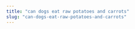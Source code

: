 ```yaml
---
title: "can dogs eat raw potatoes and carrots"
slug: "can-dogs-eat-raw-potatoes-and-carrots"
---
```


